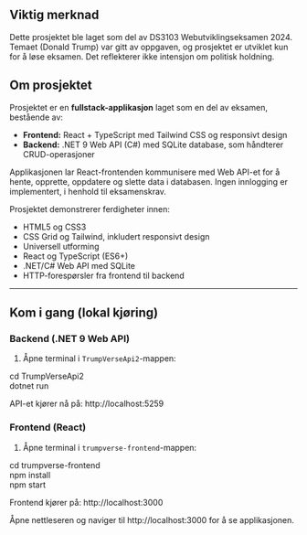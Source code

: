 ## Viktig merknad
Dette prosjektet ble laget som del av DS3103 Webutviklingseksamen 2024. Temaet (Donald Trump) var gitt av oppgaven, og prosjektet er utviklet kun for å løse eksamen. Det reflekterer ikke intensjon om politisk holdning.

## Om prosjektet

Prosjektet er en **fullstack-applikasjon** laget som en del av eksamen, bestående av:

- **Frontend:** React + TypeScript med Tailwind CSS og responsivt design  
- **Backend:** .NET 9 Web API (C#) med SQLite database, som håndterer CRUD-operasjoner

Applikasjonen lar React-frontenden kommunisere med Web API-et for å hente, opprette, oppdatere og slette data i databasen. Ingen innlogging er implementert, i henhold til eksamenskrav.

Prosjektet demonstrerer ferdigheter innen:  
- HTML5 og CSS3  
- CSS Grid og Tailwind, inkludert responsivt design  
- Universell utforming  
- React og TypeScript (ES6+)  
- .NET/C# Web API med SQLite  
- HTTP-forespørsler fra frontend til backend

---

## Kom i gang (lokal kjøring)

### Backend (.NET 9 Web API)
1. Åpne terminal i `TrumpVerseApi2`-mappen:

cd TrumpVerseApi2  
dotnet run  

API-et kjører nå på: http://localhost:5259

### Frontend (React)
1. Åpne terminal i `trumpverse-frontend`-mappen:

cd trumpverse-frontend  
npm install  
npm start  

Frontend kjører på: http://localhost:3000

Åpne nettleseren og naviger til http://localhost:3000 for å se applikasjonen.
